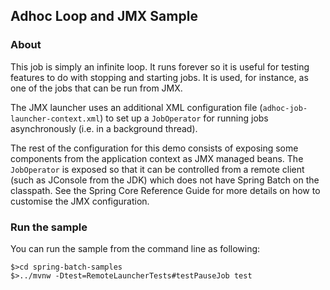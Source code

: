 ## Adhoc Loop and JMX Sample

### About

This job is simply an infinite loop.  It runs forever so it is
useful for testing features to do with stopping and starting jobs.
It is used, for instance, as one of the jobs that can be run from JMX.

The JMX launcher uses an additional XML configuration file
(`adhoc-job-launcher-context.xml`) to set up a `JobOperator` for
running jobs asynchronously (i.e. in a background thread).

The rest of the configuration for this demo consists of exposing
some components from the application context as JMX managed beans.
The `JobOperator` is exposed so that it can be controlled from a
remote client (such as JConsole from the JDK) which does not have
Spring Batch on the classpath. See the Spring Core Reference Guide
for more details on how to customise the JMX configuration.

### Run the sample

You can run the sample from the command line as following:

```
$>cd spring-batch-samples
$>../mvnw -Dtest=RemoteLauncherTests#testPauseJob test
```